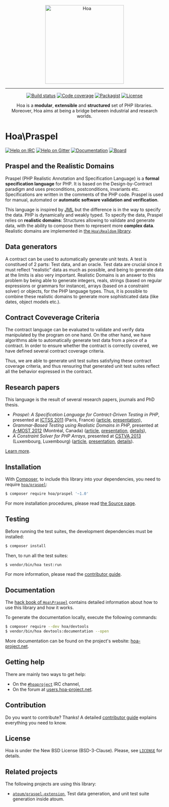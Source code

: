 <p align="center">
  <img src="https://static.hoa-project.net/Image/Hoa.svg" alt="Hoa" width="250px" />
</p>

---

<p align="center">
  <a href="https://travis-ci.org/hoaproject/praspel"><img src="https://img.shields.io/travis/hoaproject/praspel/master.svg" alt="Build status" /></a>
  <a href="https://coveralls.io/github/hoaproject/praspel?branch=master"><img src="https://img.shields.io/coveralls/hoaproject/praspel/master.svg" alt="Code coverage" /></a>
  <a href="https://packagist.org/packages/hoa/praspel"><img src="https://img.shields.io/packagist/dt/hoa/praspel.svg" alt="Packagist" /></a>
  <a href="https://hoa-project.net/LICENSE"><img src="https://img.shields.io/packagist/l/hoa/praspel.svg" alt="License" /></a>
</p>
<p align="center">
  Hoa is a <strong>modular</strong>, <strong>extensible</strong> and
  <strong>structured</strong> set of PHP libraries.<br />
  Moreover, Hoa aims at being a bridge between industrial and research worlds.
</p>

# Hoa\Praspel

[![Help on IRC](https://img.shields.io/badge/help-%23hoaproject-ff0066.svg)](https://webchat.freenode.net/?channels=#hoaproject)
[![Help on Gitter](https://img.shields.io/badge/help-gitter-ff0066.svg)](https://gitter.im/hoaproject/central)
[![Documentation](https://img.shields.io/badge/documentation-hack_book-ff0066.svg)](https://central.hoa-project.net/Documentation/Library/Praspel)
[![Board](https://img.shields.io/badge/organisation-board-ff0066.svg)](https://waffle.io/hoaproject/praspel)

## Praspel and the Realistic Domains

Praspel (PHP Realistic Annotation and Specification Language) is a
**formal specification language** for PHP. It is based on the
Design-by-Contract paradigm and uses preconditions, postconditions,
invariants etc. Specifications are written in the comments of the PHP
code. Praspel is used for manual, automated or **automatic software
validation and verification**.

This language is inspired by [JML](http://www.jmlspecs.org/) but the
difference is in the way to specify the data. PHP is dynamically and
weakly typed. To specify the data, Praspel relies on **realistic
domains**: Structures allowing to validate and generate data, with the
ability to compose them to represent more **complex data**. Realistic
domains are implemented in
[the `Hoa\Realdom` library](https://central.hoa-project.net/Resource/Library/Realdom).

## Data generators

A contract can be used to automatically generate unit tests. A test is
constitued of 2 parts: Test data, and an oracle. Test data are crucial
since it must reflect “realistic” data as much as possible, and being
to generate data at the limits is also very important. Realistic
Domains is an answer to this problem by being able to generate
integers, reals, strings (based on regular expressions or grammars for
instance), arrays (based on a constraint solver) or objects, for the
PHP language types. Thus, it is possible to combine these realistic
domains to generate more sophisticated data (like dates, object models
etc.).

## Contract Coveverage Criteria

The contract language can be evaluated to validate and verify data
manipulated by the program on one hand. On the other hand, we have
algorithms able to automatically generate test data from a piece of a
contract. In order to ensure whether the contract is correctly
covered, we have defined several contract coverage criteria.

Thus, we are able to generate unit test suites satisfying these
contract coverage criteria, and thus rensuring that generated unit
test suites reflect all the behavior expressed in the contract.

## Research papers

This language is the result of several research papers, journals and PhD thesis.

  * *Praspel: A Specification Language for Contract-Driven Testing in PHP*,
    presented at [ICTSS 2011](http://ictss2011.lri.fr/) (Paris, France)
    ([article](https://hoa-project.net/En/Literature/Research/Ictss11.pdf),
     [presentation](http://keynote.hoa-project.net/Ictss11/EDGB11.pdf)),
  * *Grammar-Based Testing using Realistic Domains in PHP*,
    presented at [A-MOST 2012](https://sites.google.com/site/amost2012/) (Montréal, Canada)
    ([article](https://hoa-project.net/En/Literature/Research/Amost12.pdf),
     [presentation](http://keynote.hoa-project.net/Amost12/EDGB12.pdf),
     [details](https://hoa-project.net/En/Event/Amost12.html)),
  * *A Constraint Solver for PHP Arrays*,
    presented at [CSTVA 2013](http://cstva2013.univ-fcomte.fr/) (Luxembourg, Luxembourg)
    ([article](https://hoa-project.net/En/Literature/Research/Cstva13.pdf),
     [presentation](http://keynote.hoa-project.net/Cstva13/EGB13.pdf),
     [details](https://hoa-project.net/En/Event/Cstva13.html)).
 
[Learn more](https://central.hoa-project.net/Documentation/Library/Praspel).

## Installation

With [Composer](https://getcomposer.org/), to include this library into
your dependencies, you need to
require [`hoa/praspel`](https://packagist.org/packages/hoa/praspel):

```sh
$ composer require hoa/praspel '~1.0'
```

For more installation procedures, please read [the Source
page](https://hoa-project.net/Source.html).

## Testing

Before running the test suites, the development dependencies must be installed:

```sh
$ composer install
```

Then, to run all the test suites:

```sh
$ vendor/bin/hoa test:run
```

For more information, please read the [contributor
guide](https://hoa-project.net/Literature/Contributor/Guide.html).

## Documentation

The
[hack book of `Hoa\Praspel`](https://central.hoa-project.net/Documentation/Library/Praspel)
contains detailed information about how to use this library and how it works.

To generate the documentation locally, execute the following commands:

```sh
$ composer require --dev hoa/devtools
$ vendor/bin/hoa devtools:documentation --open
```

More documentation can be found on the project's website:
[hoa-project.net](https://hoa-project.net/).

## Getting help

There are mainly two ways to get help:

  * On the [`#hoaproject`](https://webchat.freenode.net/?channels=#hoaproject)
    IRC channel,
  * On the forum at [users.hoa-project.net](https://users.hoa-project.net).

## Contribution

Do you want to contribute? Thanks! A detailed [contributor
guide](https://hoa-project.net/Literature/Contributor/Guide.html) explains
everything you need to know.

## License

Hoa is under the New BSD License (BSD-3-Clause). Please, see
[`LICENSE`](https://hoa-project.net/LICENSE) for details.

## Related projects

The following projects are using this library:

  * [`atoum/praspel-extension`](http://central.hoa-project.net/Resource/Contributions/Atoum/PraspelExtension),
    Test data generation, and unit test suite generation inside atoum.
